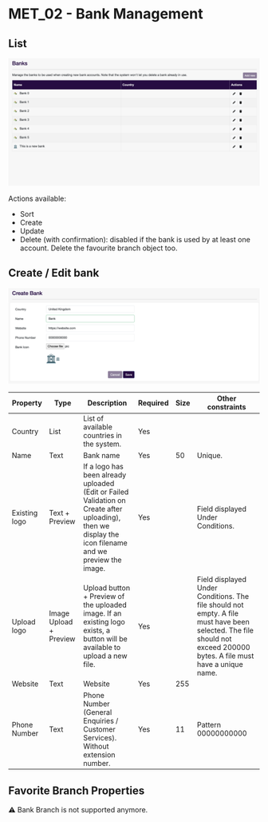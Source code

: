 #  MET_02 - Bank Management
 
## List

![MET_02 (1).png](../../static/img/pfm/MET_02%20(1).png)

Actions available: 
* Sort
* Create
* Update
* Delete (with confirmation): disabled if the bank is used by at least one account. Delete the favourite branch object too. 

## Create / Edit bank

![MET_02 (2).png](../../static/img/pfm/MET_02%20(2).png)

| Property      | Type                   | Description                                                                                                                                            | Required | Size | Other constraints                                                                                                                                                     |
| ------------- | ---------------------- | ------------------------------------------------------------------------------------------------------------------------------------------------------ | -------- | ---- | --------------------------------------------------------------------------------------------------------------------------------------------------------------------- |
| Country       | List                   | List of available countries in the system.                                                                                                             | Yes      |      |                                                                                                                                                                       |
| Name          | Text                   | Bank name                                                                                                                                              | Yes      | 50   | Unique.                                                                                                                                                               |
| Existing logo | Text + Preview         | If a logo has been already uploaded (Edit or Failed Validation on Create after uploading), then we display the icon filename and we preview the image. | Yes      |      | Field displayed Under Conditions.                                                                                                                                     |
| Upload logo   | Image Upload + Preview | Upload button + Preview of the uploaded image. If an existing logo exists, a button will be available to upload a new file.                            | Yes      |      | Field displayed Under Conditions. The file should not empty. A file must have been selected. The file should not exceed 200000 bytes.	A file must have a unique name. |
| Website       | Text                   | Website                                                                                                                                                | Yes      | 255  |                                                                                                                                                                       |
| Phone Number  | Text                   | Phone Number (General Enquiries / Customer Services). Without extension number.                                                                        | Yes      | 11   | Pattern 00000000000                                                                                                                                                   |

## Favorite Branch Properties

:warning: Bank Branch is not supported anymore. 